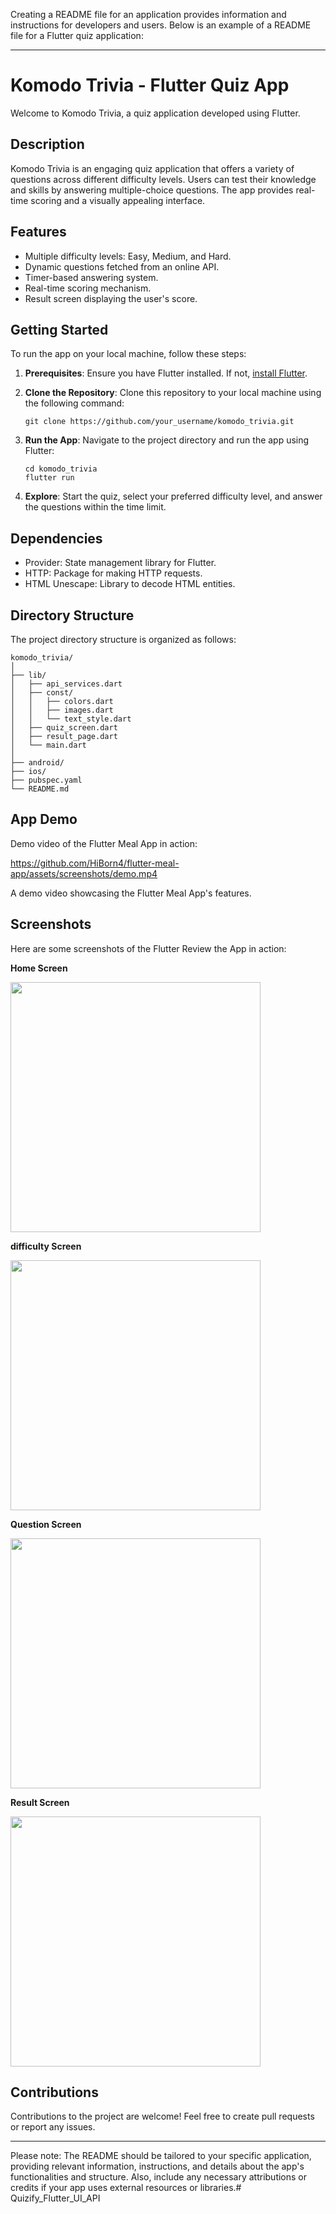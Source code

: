 Creating a README file for an application provides information and instructions for developers and users. Below is an example of a README file for a Flutter quiz application:

---

# Komodo Trivia - Flutter Quiz App

Welcome to Komodo Trivia, a quiz application developed using Flutter.

## Description

Komodo Trivia is an engaging quiz application that offers a variety of questions across different difficulty levels. Users can test their knowledge and skills by answering multiple-choice questions. The app provides real-time scoring and a visually appealing interface.

## Features

- Multiple difficulty levels: Easy, Medium, and Hard.
- Dynamic questions fetched from an online API.
- Timer-based answering system.
- Real-time scoring mechanism.
- Result screen displaying the user's score.

## Getting Started

To run the app on your local machine, follow these steps:

1. **Prerequisites**: Ensure you have Flutter installed. If not, [install Flutter](https://flutter.dev/docs/get-started/install).

2. **Clone the Repository**: Clone this repository to your local machine using the following command:

   ```
   git clone https://github.com/your_username/komodo_trivia.git
   ```

3. **Run the App**: Navigate to the project directory and run the app using Flutter:

   ```
   cd komodo_trivia
   flutter run
   ```

4. **Explore**: Start the quiz, select your preferred difficulty level, and answer the questions within the time limit.

## Dependencies

- Provider: State management library for Flutter.
- HTTP: Package for making HTTP requests.
- HTML Unescape: Library to decode HTML entities.

## Directory Structure

The project directory structure is organized as follows:

```
komodo_trivia/
│
├── lib/
│   ├── api_services.dart
│   ├── const/
│   │   ├── colors.dart
│   │   ├── images.dart
│   │   └── text_style.dart
│   ├── quiz_screen.dart
│   ├── result_page.dart
│   └── main.dart
│
├── android/
├── ios/
├── pubspec.yaml
└── README.md
```

## App Demo

Demo video of the Flutter Meal App in action:

https://github.com/HiBorn4/flutter-meal-app/assets/screenshots/demo.mp4

A demo video showcasing the Flutter Meal App's features.

## Screenshots

<p>Here are some screenshots of the Flutter Review the App in action:</p>

<p><strong>Home Screen</strong></p>
<img src="assets/screenshots/home.png" width="400">

<p><strong>difficulty Screen</strong></p>
<img src="assets/screenshots/difficulty.png" width="400">

<p><strong>Question Screen</strong></p>
<img src="assets/screenshots/question.png" width="400">

<p><strong>Result Screen</strong></p>
<img src="assets/screenshots/result.png" width="400">

## Contributions

Contributions to the project are welcome! Feel free to create pull requests or report any issues.

---

Please note: The README should be tailored to your specific application, providing relevant information, instructions, and details about the app's functionalities and structure. Also, include any necessary attributions or credits if your app uses external resources or libraries.# Quizify_Flutter_UI_API
